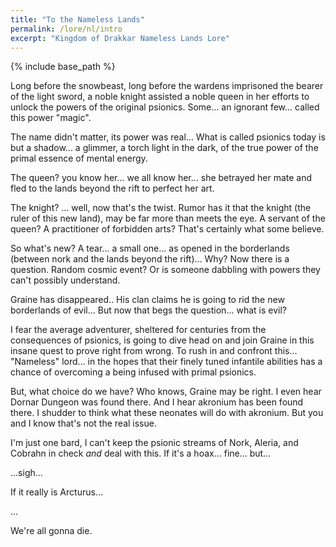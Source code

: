 ```yaml
---
title: "To the Nameless Lands"
permalink: /lore/nl/intro
excerpt: "Kingdom of Drakkar Nameless Lands Lore"
---
```


{% include base_path %}

Long before the snowbeast, long before the wardens imprisoned the bearer of the light sword, a noble knight assisted a noble queen in her efforts to unlock the powers of the original psionics.
Some... an ignorant few... called this power "magic".

The name didn't matter, its power was real... What is called psionics today is but a shadow... a glimmer, a torch light in the dark, of the true power of the primal essence of mental energy.

The queen? you know her... we all know her... she betrayed her mate and fled to the lands beyond the rift to perfect her art.

The knight? ... well, now that's the twist. Rumor has it that the knight (the ruler of this new land), may be far more than meets the eye. A servant of the queen? A practitioner of forbidden arts? That's certainly what some believe.

So what's new? A tear... a small one... as opened in the borderlands (between nork and the lands beyond the rift)... Why? Now there is a question. Random cosmic event? Or is someone dabbling with powers they can't possibly understand.

Graine has disappeared.. His clan claims he is going to rid the new borderlands of evil... But now that begs the question... what is evil? 

I fear the average adventurer, sheltered for centuries from the consequences of psionics, is going to dive head on and join Graine in this insane quest to prove right from wrong. To rush in and confront this... "Nameless" lord... in the hopes that their finely tuned infantile abilities has a chance of overcoming a being infused with primal psionics.

But, what choice do we have? Who knows, Graine may be right. I even hear Dornar Dungeon was found there. And I hear akronium has been found there. I shudder to think what these neonates will do with akronium. But you and I know that's not the real issue.

I'm just one bard, I can't keep the psionic streams of Nork, Aleria, and Cobrahn in check _and_ deal with this. If it's a hoax... fine... but... 

...sigh...

If it really is Arcturus...

...

We're all gonna die.

